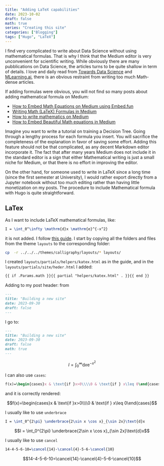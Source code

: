 ```yaml
---
title: "Adding LaTeX capabilities"
date: 2023-10-02
draft: false
math: true
series: "Creating this site"
categories: ["Blogging"]
tags: ["Hugo", "LaTeX"]
---
```


I find very complicated to write about Data Science without using mathematical formulas. That is why I think that the Medium editor is very unconvenient for scientific writing. While obviously there are many pubblications on Data Science, the articles turns to be quite shallow in term of details. I love and daily read from [Towards Data Science](https://towardsdatascience.com/) and [MLearning.ai](https://medium.com/mlearning-ai), there is an obvious restraint from writing too much Math-dense articles.

If adding formulas were obvious, you will not find so many posts about adding mathematical formula on Medium:

* [How to Embed Math Equations on Medium using Embed.fun](https://medium.com/embeds/embed-math-equations-on-medium-using-embed-fun-5a1652696757)
* [Writing Math (LaTeX) Formulas in Medium](https://matteocapitani.medium.com/writing-math-latex-formulas-in-medium-4987a2be60d6)
* [How to write mathematics on Medium](https://medium.com/@tylerneylon/how-to-write-mathematics-on-medium-f89aa45c42a0)
* [How to Embed Beautiful Math equations in Medium](https://medium.com/@kiranachyutuni/how-to-embed-beautiful-math-equations-in-medium-a041a64dd4e3)

Imagine you want to write a tutorial on training a Decision Tree. Going through a lengthy process for each formula you insert. You will sacrifice the completeness of the explanation in favor of saving some effort. Adding this feature should not be that complicated, as any decent Markdown editor incorporate it. The fact that after many years Medium does not include it in the standard editor is a sign that either Mathematical writing is just a small niche for Medium, or that there is no effort in improving the editor.

On the other hand, for someone used to write in LaTeX since a long time (since the first semester at University), I would rather export directly from a Jupyter notebook without too much editing rather than having little monetization on my posts. The procedure to include Mathematical formula with Hugo is quite straightforward.

## LaTex

As I want to include LaTeX mathematical formulas, like:

```latex
I = \int_0^\infty \mathrm{d}x \mathrm{e}^{-x^2}
```

it is not added. I follow [this guide](https://mertbakir.gitlab.io/hugo/math-typesetting-in-hugo/). I start by copying all the folders and files from the theme ``layouts`` to the corresponding folder:

```bash
cp  -r ../../../themes/calligraphy/layouts/* layouts/
```

I created ``layouts/partials/helpers/katex.html`` as in the guide, and in the ``layouts/partials/site/heder.html`` I added:

```html
{{ if .Params.math }}{{ partial "helpers/katex.html" . }}{{ end }}
```

Adding to my post header: from

```markdown
---
title: "Building a new site"
date: 2023-09-30
draft: false
---
```
I go to:

```markdown
---
title: "Building a new site"
date: 2023-09-30
draft: false
math: true
---
```

$$I = \int_0^\infty \mathrm{d}x \mathrm{e}^{-x^2}$$

I can also use ``cases``:

```latex
f(x)=\begin{cases}x & \text{if }x>0\\\\0 & \text{if } x\leq 0\end{cases}
```

and it is correctly rendered:

$$f(x)=\begin{cases}x & \text{if }x>0\\\\0 & \text{if } x\leq 0\end{cases}$$

I usually like to use ``underbrace``

```latex
I = \int_0^{2\pi} \underbrace{2\sin x \cos x}_{\sin 2x}\text{d}x
```

$$I = \int_0^{2\pi} \underbrace{2\sin x \cos x}_{\sin 2x}\text{d}x$$

I usually like to use ``cancel``

```latex
14-4-5-6-10=\cancel{14}-\cancel{4}-5-6-\cancel{10}
```

$$14-4-5-6-10=\cancel{14}-\cancel{4}-5-6-\cancel{10}$$
